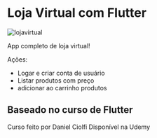 # Loja Virtual com Flutter

![lojavirtual](https://github.com/LerryGO/LojaVirtual-Flutter/assets/56898536/2b801cee-82e2-49f3-ac14-ded4ba821f8e)

App completo de loja virtual!

Ações:
 - Logar e criar conta de usuário
 - Listar produtos com preço
 - adicionar ao carrinho produtos



## Baseado no curso de Flutter

Curso feito por Daniel Ciolfi
Disponível na Udemy
